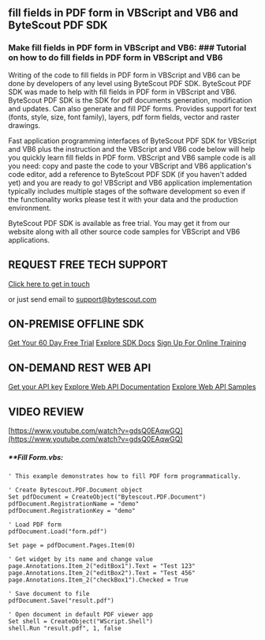 ## fill fields in PDF form in VBScript and VB6 and ByteScout PDF SDK

### Make fill fields in PDF form in VBScript and VB6: ### Tutorial on how to do fill fields in PDF form in VBScript and VB6

Writing of the code to fill fields in PDF form in VBScript and VB6 can be done by developers of any level using ByteScout PDF SDK. ByteScout PDF SDK was made to help with fill fields in PDF form in VBScript and VB6. ByteScout PDF SDK is the SDK for pdf documents generation, modification and updates. Can also generate and fill PDF forms. Provides support for text (fonts, style, size, font family), layers, pdf form fields, vector and raster drawings.

Fast application programming interfaces of ByteScout PDF SDK for VBScript and VB6 plus the instruction and the VBScript and VB6 code below will help you quickly learn fill fields in PDF form. VBScript and VB6 sample code is all you need: copy and paste the code to your VBScript and VB6 application's code editor, add a reference to ByteScout PDF SDK (if you haven't added yet) and you are ready to go! VBScript and VB6 application implementation typically includes multiple stages of the software development so even if the functionality works please test it with your data and the production environment.

ByteScout PDF SDK is available as free trial. You may get it from our website along with all other source code samples for VBScript and VB6 applications.

## REQUEST FREE TECH SUPPORT

[Click here to get in touch](https://bytescout.zendesk.com/hc/en-us/requests/new?subject=ByteScout%20PDF%20SDK%20Question)

or just send email to [support@bytescout.com](mailto:support@bytescout.com?subject=ByteScout%20PDF%20SDK%20Question) 

## ON-PREMISE OFFLINE SDK 

[Get Your 60 Day Free Trial](https://bytescout.com/download/web-installer?utm_source=github-readme)
[Explore SDK Docs](https://bytescout.com/documentation/index.html?utm_source=github-readme)
[Sign Up For Online Training](https://academy.bytescout.com/)


## ON-DEMAND REST WEB API

[Get your API key](https://pdf.co/documentation/api?utm_source=github-readme)
[Explore Web API Documentation](https://pdf.co/documentation/api?utm_source=github-readme)
[Explore Web API Samples](https://github.com/bytescout/ByteScout-SDK-SourceCode/tree/master/PDF.co%20Web%20API)

## VIDEO REVIEW

[https://www.youtube.com/watch?v=gdsQ0EAqwGQ](https://www.youtube.com/watch?v=gdsQ0EAqwGQ)




<!-- code block begin -->

##### ****Fill Form.vbs:**
    
```
' This example demonstrates how to fill PDF form programmatically.

' Create Bytescout.PDF.Document object
Set pdfDocument = CreateObject("Bytescout.PDF.Document")
pdfDocument.RegistrationName = "demo"
pdfDocument.RegistrationKey = "demo"

' Load PDF form
pdfDocument.Load("form.pdf")

Set page = pdfDocument.Pages.Item(0)

' Get widget by its name and change value
page.Annotations.Item_2("editBox1").Text = "Test 123"
page.Annotations.Item_2("editBox2").Text = "Test 456"
page.Annotations.Item_2("checkBox1").Checked = True

' Save document to file
pdfDocument.Save("result.pdf")

' Open document in default PDF viewer app
Set shell = CreateObject("WScript.Shell")
shell.Run "result.pdf", 1, false

```

<!-- code block end -->